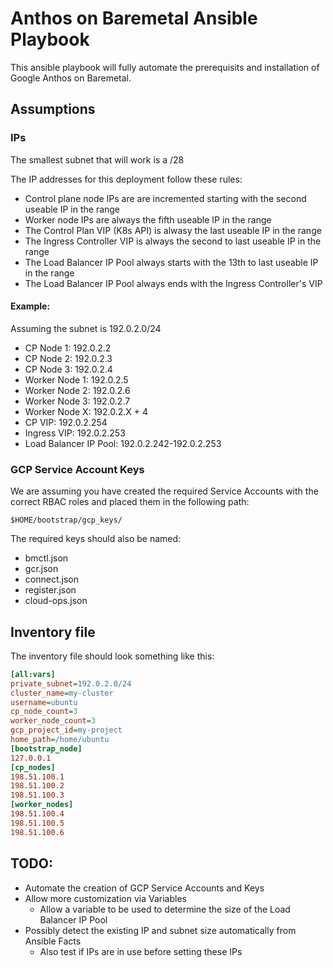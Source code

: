 # Anthos on Baremetal Ansible Playbook
This ansible playbook will fully automate the prerequisits and installation of Google Anthos on Baremetal. 

## Assumptions
### IPs
The smallest subnet that will work is a /28

The IP addresses for this deployment follow these rules:
* Control plane node IPs are are incremented starting with the second useable IP in the range
* Worker node IPs are always the fifth useable IP in the range
* The Control Plan VIP (K8s API) is alwasy the last useable IP in the range
* The Ingress Controller VIP is always the second to last useable IP in the range
* The Load Balancer IP Pool always starts with the 13th to last useable IP in the range
* The Load Balancer IP Pool always ends with the Ingress Controller's VIP
#### Example:
Assuming the subnet is 192.0.2.0/24
* CP Node 1: 192.0.2.2
* CP Node 2: 192.0.2.3
* CP Node 3: 192.0.2.4
* Worker Node 1: 192.0.2.5
* Worker Node 2: 192.0.2.6
* Worker Node 3: 192.0.2.7
* Worker Node X: 192.0.2.X + 4
* CP VIP: 192.0.2.254
* Ingress VIP: 192.0.2.253
* Load Balancer IP Pool: 192.0.2.242-192.0.2.253

### GCP Service Account Keys
We are assuming you have created the required Service Accounts with the correct RBAC roles and placed them in the following path:

`$HOME/bootstrap/gcp_keys/`

The required keys should also be named:
* bmctl.json
* gcr.json
* connect.json
* register.json
* cloud-ops.json

## Inventory file
The inventory file should look something like this:
```ini
[all:vars]
private_subnet=192.0.2.0/24
cluster_name=my-cluster
username=ubuntu
cp_node_count=3
worker_node_count=3
gcp_project_id=my-project
home_path=/home/ubuntu
[bootstrap_node]
127.0.0.1
[cp_nodes]
198.51.100.1
198.51.100.2
198.51.100.3
[worker_nodes]
198.51.100.4
198.51.100.5
198.51.100.6
```

## TODO:
* Automate the creation of GCP Service Accounts and Keys
* Allow more customization via Variables
  * Allow a variable to be used to determine the size of the Load Balancer IP Pool
* Possibly detect the existing IP and subnet size automatically from Ansible Facts
  * Also test if IPs are in use before setting these IPs
